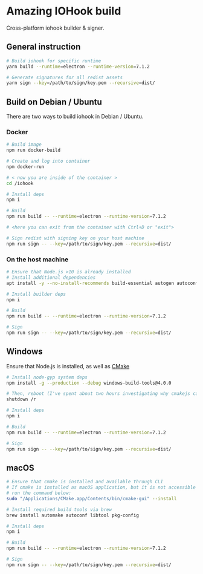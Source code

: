 Amazing IOHook build
======
Cross-platform iohook builder & signer.

## General instruction
```bash
# Build iohook for specific runtime
yarn build --runtime=electron --runtime-version=7.1.2

# Generate signatures for all redist assets
yarn sign --key=/path/to/sign/key.pem --recursive=dist/
```

## Build on Debian / Ubuntu
There are two ways to build iohook in Debian / Ubuntu.

### Docker
```bash
# Build image
npm run docker-build

# Create and log into container
npm docker-run

# < now you are inside of the container >
cd /iohook

# Install deps
npm i

# Build
npm run build -- --runtime=electron --runtime-version=7.1.2

# <here you can exit from the container with Ctrl+D or "exit">

# Sign redist with signing key on your host machine
npm run sign -- --key=/path/to/sign/key.pem --recursive=dist/
```
### On the host machine
```bash
# Ensure that Node.js >10 is already installed
# Install additional dependencies
apt install -y --no-install-recommends build-essential autogen autoconf libtool automake libtool pkg-config libx11-dev libxtst-dev libxt-dev libx11-xcb-dev libxkbcommon-dev libxkbcommon-x11-dev libxinerama-dev libxkbfile-dev cmake

# Install builder deps
npm i

# Build
npm run build -- --runtime=electron --runtime-version=7.1.2

# Sign
npm run sign -- --key=/path/to/sign/key.pem --recursive=dist/
```

## Windows
Ensure that Node.js is installed, as well as [CMake](https://cmake.org/)
```bash
# Install node-gyp system deps
npm install -g --production --debug windows-build-tools@4.0.0

# Then, reboot (I've spent about two hours investigating why cmakejs can't find MSVC Build Tools)
shutdown /r

# Install deps
npm i

# Build
npm run build -- --runtime=electron --runtime-version=7.1.2

# Sign
npm run sign -- --key=/path/to/sign/key.pem --recursive=dist/
```

## macOS
```bash
# Ensure that cmake is installed and available through CLI
# If cmake is installed as macOS application, but it is not accessible via terminal
# run the command below:
sudo "/Applications/CMake.app/Contents/bin/cmake-gui" --install

# Install required build tools via brew
brew install automake autoconf libtool pkg-config

# Install deps
npm i

# Build
npm run build -- --runtime=electron --runtime-version=7.1.2

# Sign
npm run sign -- --key=/path/to/sign/key.pem --recursive=dist/
```
